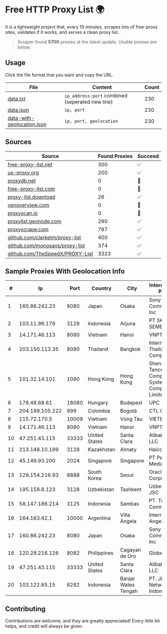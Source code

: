
# Free HTTP Proxy List 🌍

It is a lightweight project that, every 10 minutes, scrapes lots of free-proxy sites, validates if it works, and serves a clean proxy list.


> Scraper found **5700** proxies at the latest update. Usable proxies are below.

## Usage

Click the file format that you want and copy the URL.


|File|Content|Count|
|----|-------|-----|
|[data.txt](https://raw.githubusercontent.com/themiralay/Proxy-List-World/master/data.txt)|`ip_address:port` combined (seperated new line)|230|
|[data.json](https://raw.githubusercontent.com/themiralay/Proxy-List-World/master/data.json)|`ip, port`|230|
|[data-with-geolocation.json](https://raw.githubusercontent.com/themiralay/Proxy-List-World/master/data-with-geolocation.json)|`ip, port, geolocation`|230|

## Sources

|Source|Found Proxies|Succeed|
|------|-------------|-------|
|[free-proxy-list.net](https://free-proxy-list.net)|300|✅|
|[us-proxy.org](https://www.us-proxy.org)|200|✅|
|[proxydb.net](http://proxydb.net)|0|🚫|
|[free-proxy-list.com](https://free-proxy-list.com/?page=&port=&type%5B%5D=http&type%5B%5D=https&up_time=0&search=Search)|0|🚫|
|[proxy-list.download](https://www.proxy-list.download/HTTP)|26|✅|
|[vpnoverview.com](https://vpnoverview.com/privacy/anonymous-browsing/free-proxy-servers)|0|🚫|
|[proxyscan.io](https://www.proxyscan.io)|0|🚫|
|[proxylist.geonode.com](https://proxylist.geonode.com/api/proxy-list?limit=300&page=1&sort_by=lastChecked&sort_type=desc&protocols=http,https)|290|✅|
|[proxyscrape.com](https://api.proxyscrape.com/v2/?request=displayproxies&protocol=http&timeout=10000&country=all&ssl=all&anonymity=all)|787|✅|
|[github.com/clarketm/proxy-list](https://raw.githubusercontent.com/clarketm/proxy-list/master/proxy-list-raw.txt)|400|✅|
|[github.com/monosans/proxy-list](https://raw.githubusercontent.com/monosans/proxy-list/main/proxies/http.txt)|374|✅|
|[github.com/TheSpeedX/PROXY-List](https://raw.githubusercontent.com/TheSpeedX/PROXY-List/master/http.txt)|3323|✅|


## Sample Proxies With Geolocation Info

|#|Ip|Port|Country|City|Internet Service Provider|
|-|--|----|-------|----|-------------------------|
|1|160.86.242.23|8080|Japan|Osaka|Sony Network Communications Inc|
|2|103.11.96.178|3128|Indonesia|Arjuna|PT SKYLINE SEMESTA|
|3|14.171.46.113|8080|Vietnam|Hanoi|VNPT-VNNIC|
|4|203.150.113.35|8080|Thailand|Bangkok|Internet Thailand Company Ltd.|
|5|101.32.14.101|1080|Hong Kong|Hong Kong|Shenzhen Tencent Computer Systems Company Limited|
|6|178.48.68.61|18080|Hungary|Budapest|UPC|
|7|204.199.105.222|999|Colombia|Bogotá|CTL Colombia|
|8|115.72.170.5|10009|Vietnam|Vũng Tàu|VIETELmetro|
|9|14.171.46.113|8080|Vietnam|Hanoi|VNPT-VNNIC|
|10|47.251.43.115|33333|United States|Santa Clara|Alibaba Cloud LLC|
|11|213.148.10.199|3128|Kazakhstan|Almaty|Haicom Limited|
|12|45.149.93.200|2024|Singapore|Singapore|PT Perwira Media Solusi|
|13|129.154.216.93|8888|South Korea|Seoul|Oracle Corporation|
|14|195.158.8.123|3128|Uzbekistan|Tashkent|Uzbektelecom JSC|
|15|58.147.186.214|3125|Indonesia|Sambas|PT. Transhybrid Communication|
|16|164.163.42.1|10000|Argentina|Villa Ángela|Interret Villa Angela SRL|
|17|160.86.242.23|8080|Japan|Osaka|Sony Network Communications Inc|
|18|120.28.216.126|8082|Philippines|Cagayan de Oro|Globe Telecom|
|19|47.251.43.115|33333|United States|Santa Clara|Alibaba Cloud LLC|
|20|103.122.65.15|8282|Indonesia|Banjar Wates Tengah|PT. Jinom Network Indonesia|



## Contributing

Contributions are welcome, and they are greatly appreciated! Every
little bit helps, and credit will always be given.


